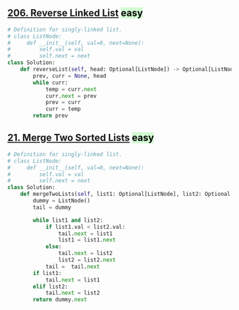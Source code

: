 ## [206. Reverse Linked List](https://leetcode.com/problems/reverse-linked-list/) <mark style="background: #BBFABBA6;">easy</mark>
```python
# Definition for singly-linked list.
# class ListNode:
#     def __init__(self, val=0, next=None):
#         self.val = val
#         self.next = next
class Solution:
    def reverseList(self, head: Optional[ListNode]) -> Optional[ListNode]:
        prev, curr = None, head
        while curr:
            temp = curr.next
            curr.next = prev
            prev = curr
            curr = temp
        return prev
```

## [21. Merge Two Sorted Lists](https://leetcode.com/problems/merge-two-sorted-lists/) <mark style="background: #BBFABBA6;">easy</mark>

```python
# Definition for singly-linked list.
# class ListNode:
#     def __init__(self, val=0, next=None):
#         self.val = val
#         self.next = next
class Solution:
    def mergeTwoLists(self, list1: Optional[ListNode], list2: Optional[ListNode]) -> Optional[ListNode]:
        dummy = ListNode()
        tail = dummy

        while list1 and list2:
            if list1.val < list2.val:
                tail.next = list1
                list1 = list1.next
            else:
                tail.next = list2
                list2 = list2.next
            tail =  tail.next
        if list1:
            tail.next = list1
        elif list2:
            tail.next = list2
        return dummy.next
```